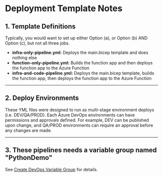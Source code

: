 # Deployment Template Notes

## 1. Template Definitions

Typically, you would want to set up either Option (a), or Option (b) AND Option (c), but not all three jobs.

- **infra-only-pipeline.yml:** Deploys the main.bicep template and does nothing else
- **function-only-pipeline.yml:** Builds the function app and then deploys the function app to the Azure Function
- **infra-and-code-pipeline.yml:** Deploys the main.bicep template, builds the function app, then deploys the function app to the Azure Function

---

## 2. Deploy Environments

These YML files were designed to run as multi-stage environment deploys (i.e. DEV/QA/PROD). Each Azure DevOps environments can have permissions and approvals defined. For example, DEV can be published upon change, and QA/PROD environments can require an approval before any changes are made.

---

## 3. These pipelines needs a variable group named "PythonDemo"

See [Create DevOps Variable Group](/Docs/CreateDevOpsVariableGroups.md) for details.
